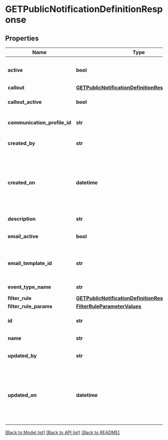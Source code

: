 # GETPublicNotificationDefinitionResponse

## Properties
Name | Type | Description | Notes
------------ | ------------- | ------------- | -------------
**active** | **bool** | The status of the notification definition. The default value is true. | [optional] 
**callout** | [**GETPublicNotificationDefinitionResponseCallout**](GETPublicNotificationDefinitionResponseCallout.md) |  | [optional] 
**callout_active** | **bool** | The status of the callout action. The default value is false. | [optional] 
**communication_profile_id** | **str** | The profile that the notification definition belongs to. | [optional] 
**created_by** | **str** | The ID of the user who created the notification definition. | [optional] 
**created_on** | **datetime** | The time when the notification definition was created. Specified in the UTC timezone in the ISO860 format (YYYY-MM-DDThh:mm:ss.sTZD). E.g. 1997-07-16T19:20:30.45+00:00 | [optional] 
**description** | **str** | Description of the notification definition | [optional] 
**email_active** | **bool** | The status of the email action. The default value is false. | [optional] 
**email_template_id** | **str** | The ID of the email template. In the request, there should be at least one email template or callout. | [optional] 
**event_type_name** | **str** | The name of the event type. | [optional] 
**filter_rule** | [**GETPublicNotificationDefinitionResponseFilterRule**](GETPublicNotificationDefinitionResponseFilterRule.md) |  | [optional] 
**filter_rule_params** | [**FilterRuleParameterValues**](FilterRuleParameterValues.md) |  | [optional] 
**id** | **str** | The filter rule associated with this notification definition. | [optional] 
**name** | **str** | The name of the notification definition. | [optional] 
**updated_by** | **str** | The ID of the user who updated the notification definition. | [optional] 
**updated_on** | **datetime** | The time when the notification was updated. Specified in the UTC timezone in the ISO860 format (YYYY-MM-DDThh:mm:ss.sTZD). E.g. 1997-07-16T19:20:30.45+00:00 | [optional] 

[[Back to Model list]](../README.md#documentation-for-models) [[Back to API list]](../README.md#documentation-for-api-endpoints) [[Back to README]](../README.md)


